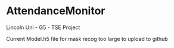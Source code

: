 # AttendanceMonitor
Lincoln Uni - G5 - TSE Project

Current Model.h5 file for mask recog too large to upload to github
